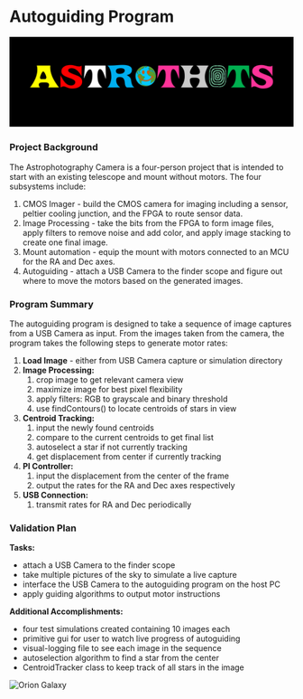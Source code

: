 # Autoguiding Program
![Astrothots Logo](/astrothots.PNG)
### Project Background
The Astrophotography Camera is a four-person project that is intended to start with an existing telescope and mount without motors. The four subsystems include:
1. CMOS Imager - build the CMOS camera for imaging including a sensor, peltier cooling junction, and the FPGA to route sensor data.
1. Image Processing - take the bits from the FPGA to form image files, apply filters to remove noise and add color, and apply image stacking to create one final image.
1. Mount automation - equip the mount with motors connected to an MCU for the RA and Dec axes.
1. Autoguiding - attach a USB Camera to the finder scope and figure out where to move the motors based on the generated images.
### Program Summary
The autoguiding program is designed to take a sequence of image captures from a USB Camera as input. From the images taken from the camera, the program takes the following steps to generate motor rates:
1. **Load Image** - either from USB Camera capture or simulation directory
2. **Image Processing:**
    1. crop image to get relevant camera view
    1. maximize image for best pixel flexibility
    1. apply filters: RGB to grayscale and binary threshold
    1. use findContours() to locate centroids of stars in view
3. **Centroid Tracking:**
    1. input the newly found centroids
    1. compare to the current centroids to get final list
    1. autoselect a star if not currently tracking
    1. get displacement from center if currently tracking
4. **PI Controller:**
    1. input the displacement from the center of the frame
    1. output the rates for the RA and Dec axes respectively
5. **USB Connection:**
    1. transmit rates for RA and Dec periodically
### Validation Plan
**Tasks:**
* attach a USB Camera to the finder scope
* take multiple pictures of the sky to simulate a live capture
* interface the USB Camera to the autoguiding program on the host PC
* apply guiding algorithms to output motor instructions

**Additional Accomplishments:**
* four test simulations created containing 10 images each
* primitive gui for user to watch live progress of autoguiding
* visual-logging file to see each image in the sequence
* autoselection algorithm to find a star from the center
* CentroidTracker class to keep track of all stars in the image
    
![Orion Galaxy](https://astrobrunomarshall.files.wordpress.com/2012/06/02-orion-nebula.jpg)
